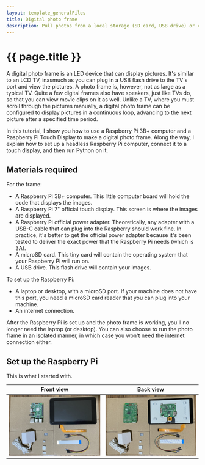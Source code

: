 ```yaml
---
layout: template_generalFiles
title: Digital photo frame
description: Pull photos from a local storage (SD card, USB drive) or cloud storage, and display them with a time lag.
---
```


# {{ page.title }}

A digital photo frame is an LED device that can display pictures. It's similar to an LCD TV, inasmuch as you can plug in a USB flash drive to the TV's port and view the pictures. A photo frame is, however, not as large as a typical TV. Quite a few digital frames also have speakers, just like TVs do, so that you can view movie clips on it as well. Unlike a TV, where you must scroll through the pictures manually, a digital photo frame can be configured to display pictures in a continuous loop, advancing to the next picture after a specified time period.

In this tutorial, I show you how to use a Raspberry Pi 3B+ computer and a Raspberry Pi Touch Display to make a digital photo frame. Along the way, I explain how to set up a headless Raspberry Pi computer, connect it to a touch display, and then run Python on it.

## Materials required

For the frame:

-  A Raspberry Pi 3B+ computer. This little computer board will hold the code that displays the images.
-  A Raspberry Pi 7" official touch display. This screen is where the images are displayed.
-  A Raspberry Pi official power adapter. Theoretically, any adapter with a USB-C cable that can plug into the Raspberry should work fine. In practice, it's better to get the official power adapter because it's been tested to deliver the exact power that the Raspberry Pi needs (which is 3A).
-  A microSD card. This tiny card will contain the operating system that your Raspberry Pi will run on.
-  A USB drive. This flash drive will contain your images.

To set up the Raspberry Pi:

-  A laptop or desktop, with a microSD port. If your machine does not have this port, you need a microSD card reader that you can plug into your machine.
-  An internet connection.

After the Raspberry Pi is set up and the photo frame is working, you'll no longer need the laptop (or desktop). You can also choose to run the photo frame in an isolated manner, in which case you won't need the internet connection either. 

## Set up the Raspberry Pi

This is what I started with.

| Front view | Back view |
| ---------- | --------- |
| ![View from the front](/images/frame_front.jpeg "View from the front") |![View from the back](/images/frame_back.jpeg "View from the back") |







